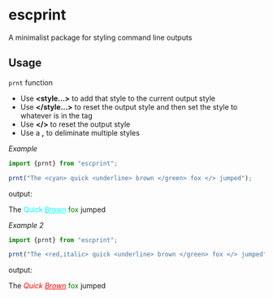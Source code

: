 # escprint

A minimalist package for styling command line outputs

## Usage
`prnt` function
- Use **&lt;style...&gt;** to add that style to the current output style
- Use **&lt;/style...&gt;** to reset the output style and then set the style to whatever is in the tag
- Use **&lt;/&gt;** to reset the output style
- Use a **,** to deliminate multiple styles

*Example*
```js
import {prnt} from "escprint";

prnt("The <cyan> quick <underline> brown </green> fox </> jumped");
```
output: 
<div>
    The 
    <span style="color:cyan">Quick <u>Brown</u></span> <span style="color:green">fox</span>
    jumped
</div>

*Example 2*
```js
import {prnt} from "escprint";

prnt("The <red,italic> quick <underline> brown </green> fox </> jumped");
```
output: 
<div>
    The 
    <span style="color:red;font-style:italic">Quick <u>Brown</u></span> <span style="color:green">fox</span>
    jumped
</div>
